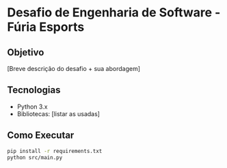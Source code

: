 # Desafio de Engenharia de Software - Fúria Esports

## Objetivo
[Breve descrição do desafio + sua abordagem]

## Tecnologias
- Python 3.x
- Bibliotecas: [listar as usadas]

## Como Executar
```bash
pip install -r requirements.txt
python src/main.py